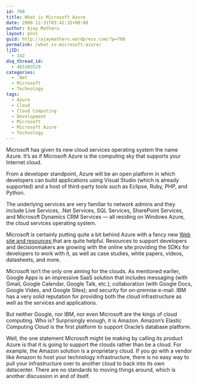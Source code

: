 ```yaml
---
id: 708
title: What is Microsoft Azure
date: 2008-12-31T03:42:35+00:00
author: Ajay Matharu
layout: post
guid: http://ajaymatharu.wordpress.com/?p=708
permalink: /what-is-microsoft-azure/
ljID:
  - 142
dsq_thread_id:
  - 465383529
categories:
  - .Net
  - Microsoft
  - Technology
tags:
  - Azure
  - Cloud
  - Cloud Computing
  - Development
  - Microsoft
  - Microsoft Azure
  - Technology
---
```

Microsoft has given its new cloud services operating system the name Azure. It&#8217;s as if Microsoft Azure is the computing sky that supports your Internet cloud.

From a developer standpoint, Azure will be an open platform in which developers can build applications using Visual Studio (which is already supported) and a host of third-party tools such as Eclipse, Ruby, PHP, and Python.

The underlying services are very familiar to network admins and they include Live Services, .Net Services, SQL Services, SharePoint Services, and Microsoft Dynamics CRM Services &#8212; all residing on Windows Azure, the cloud services operating system.

Microsoft is certainly putting quite a bit behind Azure with a fancy new <a href="http://www.microsoft.com/azure/default.mspx" target="_blank">Web site and resources </a> that are quite helpful. Resources to support developers and decisionmakers are growing with the online site providing the SDKs for developers to work with it, as well as case studies, white papers, videos, datasheets, and more.

Microsoft isn&#8217;t the only one aiming for the clouds. As mentioned earlier, Google Apps is an impressive SaaS solution that includes messaging (with Gmail, Google Calendar, Google Talk, etc.); collaboration (with Google Docs, Google Video, and Google Sites); and security for on-premise e-mail. IBM has a very solid reputation for providing both the cloud infrastructure as well as the services and applications.

But neither Google, nor IBM, nor even Microsoft are the kings of cloud computing. Who is? Surprisingly enough, it is Amazon. Amazon&#8217;s Elastic Computing Cloud is the first platform to support Oracle&#8217;s database platform.

Well, the one statement Microsoft might be making by calling its product Azure is that it is going to support the clouds rather than be a cloud. For example, the Amazon solution is a proprietary cloud. If you go with a vendor like Amazon to host your technology infrastructure, there is no easy way to pull your infrastructure over to another cloud to back into its own datacenter. There are no standards to moving things around, which is another discussion in and of itself.